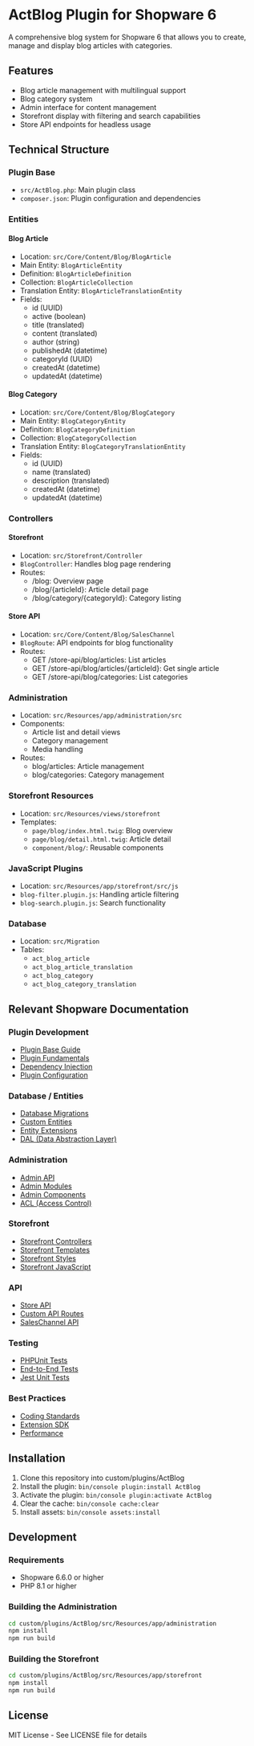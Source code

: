 # ActBlog Plugin for Shopware 6

A comprehensive blog system for Shopware 6 that allows you to create, manage and display blog articles with categories.

## Features

- Blog article management with multilingual support
- Blog category system
- Admin interface for content management
- Storefront display with filtering and search capabilities
- Store API endpoints for headless usage

## Technical Structure

### Plugin Base
- `src/ActBlog.php`: Main plugin class
- `composer.json`: Plugin configuration and dependencies

### Entities
#### Blog Article
- Location: `src/Core/Content/Blog/BlogArticle`
- Main Entity: `BlogArticleEntity`
- Definition: `BlogArticleDefinition`
- Collection: `BlogArticleCollection`
- Translation Entity: `BlogArticleTranslationEntity`
- Fields:
  - id (UUID)
  - active (boolean)
  - title (translated)
  - content (translated)
  - author (string)
  - publishedAt (datetime)
  - categoryId (UUID)
  - createdAt (datetime)
  - updatedAt (datetime)

#### Blog Category
- Location: `src/Core/Content/Blog/BlogCategory`
- Main Entity: `BlogCategoryEntity`
- Definition: `BlogCategoryDefinition`
- Collection: `BlogCategoryCollection`
- Translation Entity: `BlogCategoryTranslationEntity`
- Fields:
  - id (UUID)
  - name (translated)
  - description (translated)
  - createdAt (datetime)
  - updatedAt (datetime)

### Controllers
#### Storefront
- Location: `src/Storefront/Controller`
- `BlogController`: Handles blog page rendering
- Routes:
  - /blog: Overview page
  - /blog/{articleId}: Article detail page
  - /blog/category/{categoryId}: Category listing

#### Store API
- Location: `src/Core/Content/Blog/SalesChannel`
- `BlogRoute`: API endpoints for blog functionality
- Routes:
  - GET /store-api/blog/articles: List articles
  - GET /store-api/blog/articles/{articleId}: Get single article
  - GET /store-api/blog/categories: List categories

### Administration
- Location: `src/Resources/app/administration/src`
- Components:
  - Article list and detail views
  - Category management
  - Media handling
- Routes:
  - blog/articles: Article management
  - blog/categories: Category management

### Storefront Resources
- Location: `src/Resources/views/storefront`
- Templates:
  - `page/blog/index.html.twig`: Blog overview
  - `page/blog/detail.html.twig`: Article detail
  - `component/blog/`: Reusable components

### JavaScript Plugins
- Location: `src/Resources/app/storefront/src/js`
- `blog-filter.plugin.js`: Handling article filtering
- `blog-search.plugin.js`: Search functionality

### Database
- Location: `src/Migration`
- Tables:
  - `act_blog_article`
  - `act_blog_article_translation`
  - `act_blog_category`
  - `act_blog_category_translation`

## Relevant Shopware Documentation

### Plugin Development
- [Plugin Base Guide](https://developer.shopware.com/docs/guides/plugins/plugins/plugin-base-guide)
- [Plugin Fundamentals](https://developer.shopware.com/docs/guides/plugins/plugins/plugin-fundamentals)
- [Dependency Injection](https://developer.shopware.com/docs/guides/plugins/plugins/dependency-injection)
- [Plugin Configuration](https://developer.shopware.com/docs/guides/plugins/plugins/plugin-configuration)

### Database / Entities
- [Database Migrations](https://developer.shopware.com/docs/guides/plugins/plugins/database-migrations)
- [Custom Entities](https://developer.shopware.com/docs/guides/plugins/plugins/database/add-custom-entity)
- [Entity Extensions](https://developer.shopware.com/docs/guides/plugins/plugins/database/add-entity-extension)
- [DAL (Data Abstraction Layer)](https://developer.shopware.com/docs/guides/plugins/plugins/framework/data-abstraction-layer)

### Administration
- [Admin API](https://developer.shopware.com/docs/guides/plugins/plugins/administration/add-api-service)
- [Admin Modules](https://developer.shopware.com/docs/guides/plugins/plugins/administration/add-custom-module)
- [Admin Components](https://developer.shopware.com/docs/guides/plugins/plugins/administration/add-custom-component)
- [ACL (Access Control)](https://developer.shopware.com/docs/guides/plugins/plugins/administration/add-acl-rules)

### Storefront
- [Storefront Controllers](https://developer.shopware.com/docs/guides/plugins/plugins/storefront/add-controller)
- [Storefront Templates](https://developer.shopware.com/docs/guides/plugins/plugins/storefront/add-template)
- [Storefront Styles](https://developer.shopware.com/docs/guides/plugins/plugins/storefront/add-scss)
- [Storefront JavaScript](https://developer.shopware.com/docs/guides/plugins/plugins/storefront/add-javascript)

### API
- [Store API](https://developer.shopware.com/docs/guides/plugins/plugins/framework/store-api)
- [Custom API Routes](https://developer.shopware.com/docs/guides/plugins/plugins/framework/custom-api-route)
- [SalesChannel API](https://developer.shopware.com/docs/guides/plugins/plugins/framework/store-api-route)

### Testing
- [PHPUnit Tests](https://developer.shopware.com/docs/guides/plugins/plugins/testing/php-unit)
- [End-to-End Tests](https://developer.shopware.com/docs/guides/plugins/plugins/testing/end-to-end-tests)
- [Jest Unit Tests](https://developer.shopware.com/docs/guides/plugins/plugins/testing/jest-admin)

### Best Practices
- [Coding Standards](https://developer.shopware.com/docs/guides/plugins/plugins/coding-standards)
- [Extension SDK](https://developer.shopware.com/docs/guides/plugins/apps/app-base-guide)
- [Performance](https://developer.shopware.com/docs/guides/hosting/performance-guide)

## Installation

1. Clone this repository into custom/plugins/ActBlog
2. Install the plugin: `bin/console plugin:install ActBlog`
3. Activate the plugin: `bin/console plugin:activate ActBlog`
4. Clear the cache: `bin/console cache:clear`
5. Install assets: `bin/console assets:install`

## Development

### Requirements
- Shopware 6.6.0 or higher
- PHP 8.1 or higher

### Building the Administration
```bash
cd custom/plugins/ActBlog/src/Resources/app/administration
npm install
npm run build
```

### Building the Storefront
```bash
cd custom/plugins/ActBlog/src/Resources/app/storefront
npm install
npm run build
```

## License

MIT License - See LICENSE file for details
